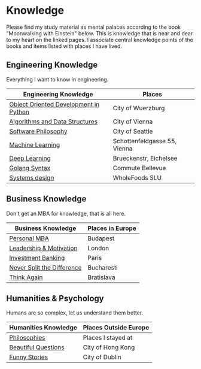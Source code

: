 # Knowledge

Please find my study material as mental palaces according to the book "Moonwalking with Einstein" below. 
This is knowledge that is near and dear to my heart on the linked pages. 
I associate central knowledge points of the books and items listed with places I have lived. 

## Engineering Knowledge

Everything I want to know in engineering.

| Engineering Knowledge                                                         | Places                        |
| ----------------------------------------------------------------------------- | ----------------------------- |
| [Object Oriented Development in Python](/pages/castle-object-oriented-python) | City of Wuerzburg             |
| [Algorithms and Data Structures](/pages/castle-algorithms-and-data-structures)       | City of Vienna                |
| [Software Philosophy](/pages/castle-software-philosophy)                      | City of Seattle            |
| [Machine Learning](/pages/castle-machine-learning)                            | Schottenfeldgasse 55, Vienna  |
| [Deep Learning](/pages/castle-deep-learning)                         | Brueckenstr, Eichelsee        |
| [Golang Syntax](/pages/castle-golang)                                         | Commute Bellevue              |
| [Systems design](/pages/castle-systems-design)                                         | WholeFoods SLU        |

## Business Knowledge

Don't get an MBA for knowledge, that is all here.

| Business Knowledge                                                | Places in Europe |
| ----------------------------------------------------------------- | ---------------- |
| [Personal MBA](/pages/castle-personal-mba)                     | Budapest         |
| [Leadership & Motivation](/pages/castle-leadership-motivation) | London           |
| [Investment Banking](/pages/castle-investment-banking)         | Paris            |
| [Never Split the Difference](/pages/castle-difference)         | Bucharesti       |
| [Think Again](/pages/castle-think-again)                       | Bratislava       |


## Humanities & Psychology

Humans are so complex, let us understand them better.

| Humanities Knowledge                                     | Places Outside Europe |
| -------------------------------------------------------- | --------------------- |
| [Philosophies](/pages/castle-philosophy)                 | Places I stayed at    |
| [Beautiful Questions](/pages/castle-beautiful-questions) | City of Hong Kong     |
| [Funny Stories](/pages/castle-funny-stories)             | City of Dublin        |